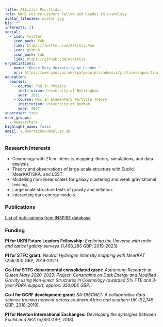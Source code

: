 ```yaml
---
title: Alkistis Pourtsidou
role: UKRI Future Leaders Fellow and Reader in Cosmology
avatar_filename: avatar.jpg
bio: ""
interests: []
social:
  - icon: twitter
    icon_pack: fab
    link: https://twitter.com/AlkistisPou
  - icon: github
    icon_pack: fab
    link: https://github.com/Alkistis
organizations:
  - name: "Queen Mary University of London "
    url: https://www.qmul.ac.uk/spa/people/academics/profiles/apourtsidou.html
education:
  courses:
    - course: PhD in Physics
      institution: University of Nottingham
      year: 2011
    - course: MSc in Elementary Particle Theory
      institution: University of Durham
      year: 2007
superuser: true
user_groups:
  - Researchers
highlight_name: false
email: a.pourtsidou@qmul.ac.uk
---
```

### Research Interests

* Cosmology with 21cm intensity mapping: theory, simulations, and data analysis.
* Theory and observations of large-scale structure with Euclid, MeerKAT/SKA, and LSST.
* Modelling non-linear scales for galaxy clustering and weak gravitational lensing.
* Large scale structure tests of gravity and inflation.
* Interacting dark energy models.

### Publications

[List of publications from INSPIRE database](https://inspirehep.net/literature?sort=mostrecent&size=25&page=1&q=find%20a%20pourtsidou%2C%20alkistis)

### Funding

**PI for UKRI Future Leaders Fellowship:** *Exploring the Universe with radio and optical galaxy surveys* (1,468,286 GBP, 2019-2023)

**PI for STFC grant:** *Neutral Hydrogen Intensity mapping with MeerKAT* (258,000 GBP, 2019-2021).

**Co-I for STFC departmental consolidated grant:** *Astronomy Research at Queen Mary 2020-2023; Project: Constraints on Dark Energy and Modified Gravity using Non-linear Structures in Cosmology (awarded 5% FTE and 3-year PDRA support, approx. 350,000 GBP)*.

**Co-I for GCRF development grant:** *SA-DISCNET: A collaborative data science training network across southern Africa and southern UK* (92,745 GBP, 2018-2019).

**PI for Newton International Exchanges:** *Developing the synergies between Euclid and SKA* (5,000 GBP, 2018).